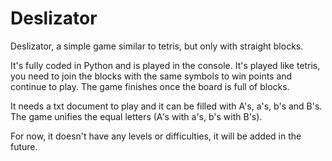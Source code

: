 # Deslizator
Deslizator, a simple game similar to tetris, but only with straight blocks.

It's fully coded in Python and is played in the console.
It's played like tetris, you need to join the blocks with the same symbols to win points and continue to play.
The game finishes once the board is full of blocks.

It needs a txt document to play and it can be filled with A's, a's, b's and B's.
The game unifies the equal letters (A's with a's, b's with B's).

For now, it doesn't have any levels or difficulties, it will be added in the future.
